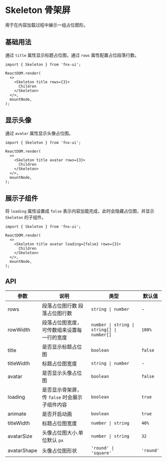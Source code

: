 # Skeleton 骨架屏

用于在内容加载过程中展示一组占位图形。

## 基础用法

通过 `title` 属性显示标题占位图，通过 `rows` 属性配置占位段落行数。

```tsx | pure
import { Skeleton } from 'fnx-ui';

ReactDOM.render(
  <>
    <Skeleton title rows={3}>
      Children
    </Skeleton>
  </>,
  mountNode,
);
```

## 显示头像

通过 `avatar` 属性显示头像占位图。

```tsx | pure
import { Skeleton } from 'fnx-ui';

ReactDOM.render(
  <>
    <Skeleton title avatar rows={3}>
      Children
    </Skeleton>
  </>,
  mountNode,
);
```

## 展示子组件

将 `loading` 属性设置成 `false` 表示内容加载完成，此时会隐藏占位图，并显示 `Skeleton` 的子组件。

```tsx | pure
import { Skeleton } from 'fnx-ui';

ReactDOM.render(
  <>
    <Skeleton title avatar loading={false} rows={3}>
      Children
    </Skeleton>
  </>,
  mountNode,
);
```

## API

| 参数        | 说明                                          | 类型                                       | 默认值    |
| ----------- | --------------------------------------------- | ------------------------------------------ | --------- |
| rows        | 段落占位图行数 段落占位图行数                 | `string \| number`                         | -         |
| rowWidth    | 段落占位图宽度，可传数组来设置每一行的宽度    | `number \| string \| string[] \| number[]` | `100%`    |
| title       | 是否显示标题占位图                            | `boolean`                                  | `false`   |
| titleWidth  | 标题占位图宽度                                | `string \| number`                         | -         |
| avatar      | 是否显示头像占位图                            | `boolean`                                  | `false`   |
| loading     | 是否显示骨架屏，传 `false` 时会展示子组件内容 | `boolean`                                  | `true`    |
| animate     | 是否开启动画                                  | `boolean`                                  | `true`    |
| titleWidth  | 标题占位图宽度                                | `number \| string`                         | `40%`     |
| avatarSize  | 头像占位图大小.单位默认 `px`                  | `number \| string`                         | `32`      |
| avatarShape | 头像占位图形状                                | `'round' \| 'square'`                      | `'round'` |
